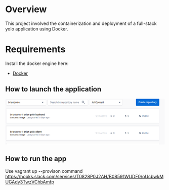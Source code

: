 # Overview
This project involved the containerization and deployment of a full-stack yolo application using Docker.


# Requirements
Install the docker engine here:
- [Docker](https://docs.docker.com/engine/install/) 

## How to launch the application 


![Alt text](image.png)

## How to run the app
Use vagrant up --provison command
https://hooks.slack.com/services/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
